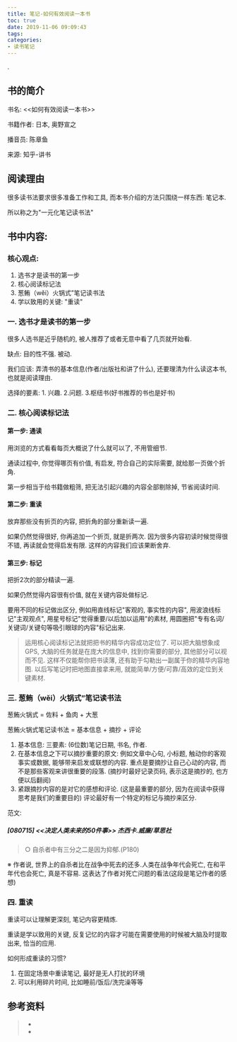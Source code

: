 ```yaml
---
title: 笔记-如何有效阅读一本书
toc: true
date: 2019-11-06 09:09:43
tags:
categories:
- 读书笔记
---
```


.

## 书的简介

书名: <<如何有效阅读一本书>>

书籍作者: 日本,  奥野宣之

播音员: 陈章鱼

来源: 知乎-讲书



## 阅读理由

很多读书法要求很多准备工作和工具, 而本书介绍的方法只围绕一样东西: 笔记本.

所以称之为"一元化笔记读书法"



## 书中内容:

### 核心观点:

1. 选书才是读书的第一步
2. 核心阅读标记法
3. 葱鲔（wěi）火锅式”笔记读书法
4. 学以致用的关键: "重读"

### 一. 选书才是读书的第一步

很多人选书是近乎随机的, 被人推荐了或者无意中看了几页就开始看.

缺点: 目的性不强.   被动.

我们应该: 弄清书的基本信息(作者/出版社和讲了什么), 还要理清为什么读这本书, 也就是阅读理由.

选择的要素: 1. 兴趣.   2.问题.    3.枢纽书(好书推荐的书也是好书)



### 二. 核心阅读标记法

#### 第一步: 通读

用浏览的方式看看每页大概说了什么就可以了, 不用管细节.

通读过程中, 你觉得哪页有价值, 有启发, 符合自己的实际需要, 就给那一页做个折角.

第一步相当于给书籍做粗筛, 把无法引起兴趣的内容全部剔除掉, 节省阅读时间.

#### 第二步: 重读

放弃那些没有折页的内容, 把折角的部分重新读一遍.

如果仍然觉得很好, 你再追加一个折页, 就是折两次. 因为很多内容初读时候觉得很不错, 再读就会觉得启发有限. 这样的内容我们应该果断舍弃.

#### 第三步: 标记

把折2次的部分精读一遍.

如果仍然觉得内容很有价值, 就在关键内容处做标记.

要用不同的标记做出区分, 例如用直线标记"客观的, 事实性的内容", 用波浪线标记"主观观点", 用星号标记"觉得重要/以后加以运用"的素材, 用圆圈把"专有名词/关键词/关键句等吸引眼球的内容"标记出来.

>  运用核心阅读标记法就把把书的精华内容成功定位了. 可以把大脑想象成GPS, 大脑的任务就是在庞大的信息中, 找到你需要的部分, 其他部分可以视而不见.  这样不仅能帮你把书读薄, 还有助于勾勒出一副属于你的精华内容地图.  以后写笔记时把地图直接拿来用, 就能简单/方便/可靠/高效的定位到关键素材.

### 三. 葱鲔（wěi）火锅式”笔记读书法

葱鲔火锅式 = 佐料 + 鱼肉 + 大葱

葱鲔火锅式笔记读书法 = 基本信息 + 摘抄 + 评论

1. 基本信息: 三要素:  (6位数)笔记日期, 书名, 作者.
2. 在基本信息之下可以摘抄重要的原文: 例如文章中心句, 小标题, 触动你的客观事实或数据, 能够带来启发或联想的内容. 重点是要摘抄让自己心动的内容, 而不是那些客观来讲很重要的段落. (摘抄时最好记录页码, 表示这是摘抄的, 也方便以后翻阅)
3. 紧跟摘抄内容的是对它的感想和评论. (这是最重要的部分, 因为在阅读中获得思考是我们的重要目的) 评论最好有一个特定的标记与摘抄来区分.

范文:

##### [080715]  <<决定人类未来的50件事>>  杰西卡.威廉/草思社

> ○ 自杀者中有三分之二是因为抑郁.(P180)

※ 作者说, 世界上的自杀者比在战争中死去的还多.人类在战争年代会死亡, 在和平年代也会死亡, 真是不容易. 这表达了作者对死亡问题的看法(这段是笔记作者的感想)



### 四. 重读

重读可以让理解更深刻, 笔记内容更精炼.

重读是学以致用的关键, 反复记忆的内容才可能在需要使用的时候被大脑及时提取出来, 恰当的应用.

如何形成重读的习惯?

1. 在固定场景中重读笔记, 最好是无人打扰的环境
2. 可以利用碎片时间, 比如睡前/饭后/洗完澡等等





## 参考资料
> - []()
> - []()
